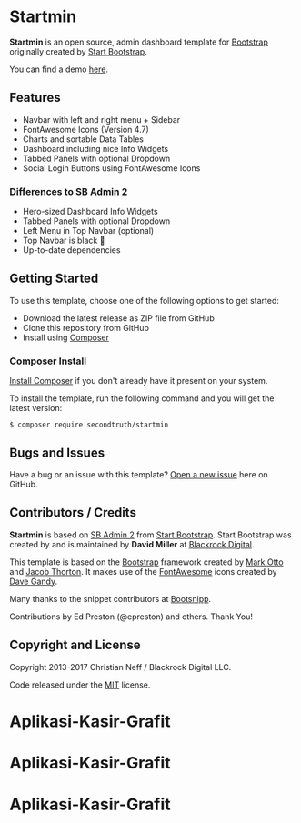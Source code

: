 # Startmin

**Startmin** is an open source, admin dashboard template for [Bootstrap](http://getbootstrap.com/) originally created by [Start Bootstrap](http://startbootstrap.com/).

You can find a demo [here](http://secondtruth.github.io/startmin).


## Features

* Navbar with left and right menu + Sidebar
* FontAwesome Icons (Version 4.7)
* Charts and sortable Data Tables
* Dashboard including nice Info Widgets
* Tabbed Panels with optional Dropdown
* Social Login Buttons using FontAwesome Icons

### Differences to SB Admin 2

* Hero-sized Dashboard Info Widgets
* Tabbed Panels with optional Dropdown
* Left Menu in Top Navbar (optional)
* Top Navbar is black 🖤
* Up-to-date dependencies


## Getting Started

To use this template, choose one of the following options to get started:

* Download the latest release as ZIP file from GitHub
* Clone this repository from GitHub
* Install using [Composer](https://getcomposer.org)

### Composer Install

[Install Composer](https://getcomposer.org/doc/00-intro.md#installation-linux-unix-osx) if you don't already have it present on your system.

To install the template, run the following command and you will get the latest version:

    $ composer require secondtruth/startmin


## Bugs and Issues

Have a bug or an issue with this template? [Open a new issue](https://github.com/secondtruth/startmin/issues) here on GitHub.


## Contributors / Credits

**Startmin** is based on [SB Admin 2](http://startbootstrap.com/template-overviews/sb-admin-2/) from [Start Bootstrap](http://startbootstrap.com/).
Start Bootstrap was created by and is maintained by **David Miller** at [Blackrock Digital](http://blackrockdigital.io/).

This template is based on the [Bootstrap](http://getbootstrap.com/) framework created by [Mark Otto](https://twitter.com/mdo) and [Jacob Thorton](https://twitter.com/fat).
It makes use of the [FontAwesome](http://fontawesome.io/) icons created by [Dave Gandy](https://twitter.com/davegandy).

Many thanks to the snippet contributors at [Bootsnipp](http://bootsnipp.com/).

Contributions by Ed Preston (@epreston) and others. Thank You!


## Copyright and License

Copyright 2013-2017 Christian Neff / Blackrock Digital LLC.

Code released under the [MIT](https://github.com/secondtruth/startmin/blob/master/LICENSE) license.
# Aplikasi-Kasir-Grafit
# Aplikasi-Kasir-Grafit
# Aplikasi-Kasir-Grafit
